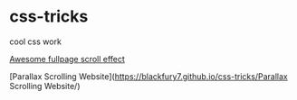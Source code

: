 # css-tricks
cool css work


[Awesome fullpage scroll effect](https://blackfury7.github.io/css-tricks/awesome-fullpage-scroll-effect/)


[Parallax Scrolling Website](https://blackfury7.github.io/css-tricks/Parallax Scrolling Website/)
